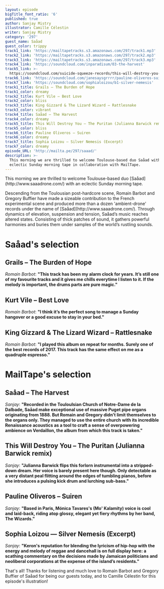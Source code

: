 ```yaml
---
layout: episode
bigTitle_font_ratio: '6'
published: true
author: Sanjay Mistry
illustrator: Camille Célestin
writer: Sanjay Mistry
category: '297'
guest_name: Saåad
guest_color: trippy
track1_link: 'https://mailtapetracks.s3.amazonaws.com/297/track1.mp3'
track2_link: 'https://mailtapetracks.s3.amazonaws.com/297/track2.mp3'
track3_link: 'https://mailtapetracks.s3.amazonaws.com/297/track3.mp3'
track4_link: 'https://soundcloud.com/inparadisum/03-the-harvest'
track5_link: >-
  https://soundcloud.com/suicide-squeeze-records/this-will-destroy-you-the-puritan-julianna-barwick-remix
track6_link: 'https://soundcloud.com/janesaysgrrrr/pauline-oliveros-suiren'
track7_link: 'https://soundcloud.com/sophialoizou/b1-silver-nemesis'
track1_title: Grails – The Burden of Hope
track1_color: dreamy
track2_title: Kurt Vile – Best Love
track2_color: bliss
track3_title: King Gizzard & The Lizard Wizard – Rattlesnake
track3_color: vibrant
track4_title: Saåad – The Harvest
track4_color: dreamy
track5_title: This Will Destroy You – The Puritan (Julianna Barwick remix)
track5_color: bliss
track6_title: Pauline Oliveros – Suiren
track6_color: dreamy
track7_title: Sophia Loizou – Silver Nemesis (Excerpt)
track7_color: dreamy
episode_URL: 'http://mailta.pe/297/saaad/'
description: >-
  This morning we are thrilled to welcome Toulouse-based duo Saåad with an
  eclectic Sunday morning tape in collaboration with MailTape.
---
```

<p id="introduction">This morning we are thrilled to welcome Toulouse-based duo [Saåad](http://www.saaadrone.com/) with an eclectic Sunday morning tape.</p>
<p>Descending from the Toulousian post-hardcore scene, Romain Barbot and Gregory Buffier have made a sizeable contribution to the French experimental scene and produced more than a dozen 'ambient-drone' records under the name of [Saåad](http://www.saaadrone.com/). Through dynamics of elevation, suspension and tension, Saåad’s music reaches altered states. Consisting of thick patches of sound, it gathers powerful harmonies and buries them under samples of the world’s rustling sounds.</p>


# Saåad's selection


## Grails – The Burden of Hope
_Romain Barbot_: **"**This track has been my alarm clock for years. It’s still one of my favourite tracks and it gives me chills everytime I listen to it. If the melody is important, the drums parts are pure magic.**"**

## Kurt Vile – Best Love 
_Romain Barbot_: **"**I think it’s the perfect song to manage a Sunday hangover or a good excuse to stay in your bed.**"**

## King Gizzard & The Lizard Wizard – Rattlesnake
_Romain Barbot_: **"**I played this album on repeat for months. Surely one of the best records of 2017. This track has the same effect on me as a quadruple espresso.**"**


# MailTape's selection

## Saåad – The Harvest
_Sanjay_: **"**Recorded in the Touloulsian Church of Notre-Dame de la Dalbade, Saåad make exceptional use of massive Puget pipe organs originating from 1888. But Romain and Gregory didn't limit themselves to the organs only. They managed to use the entire church with its incredible Renaissance acoustics as a tool to craft a sense of overpowering ambience on Verdaillon, the album from which this track is taken.**"**

## This Will Destroy You – The Puritan (Julianna Barwick remix)
_Sanjay_: **"**Julianna Barwick flips this forlorn instrumental into a stripped-down dream. Her voice is barely present here though. Only detectable as a very distant peal flitting around the edges of tumbling pianos, before she introduces a pulsing kick drum and lurching sub-bass.**"**

## Pauline Oliveros – Suiren
_Sanjay_: **"**Based in Paris, Mónica Tavares's (Mo' Kalamity) voice is cool and laid-back, riding atop glossy, elegant yet fiery rhythms by her band, The Wizards.**"**

## Sophia Loizou — Silver Nemesis (Excerpt)
_Sanjay_: **"**Keron's reputation for blending the lyricism of hip-hop with the energy and melody of reggae and dancehall is on full display here: a scathing commentary on the decisions made by Jamaican politicians and neoliberal corporations at the expense of the island’s residents.**"**

<p id="outroduction">That's all! Thanks for listening and much love to Romain Barbot and Gregory Buffier of Saåad for being our guests today, and to Camille Célestin for this episode's illustration!</p>
